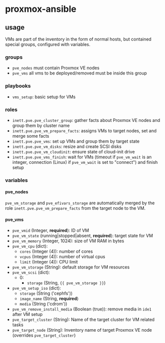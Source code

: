 # proxmox-ansible

## usage

VMs are part of the inventory in the form of normal hosts, but contained 
special groups, configured with variables.


### groups

* `pve_nodes` must contain Proxmox VE nodes
* `pve_vms` all vms to be deployed/removed must be inside this group

### playbooks

* `vms_setup`: basic setup for VMs

### roles

* `inett.pve.pve_cluster_group`: gather facts about Proxmox VE nodes and 
  group them by cluster name
* `inett.pve.pve_vm_prepare_facts`: assigns VMs to target nodes, set and merge 
  some facts
* `inett.pve.pve_vms`: set up VMs and group them by target state
* `inett.pve.pve_vm_disks`: resize and create SCSI disks
* `inett.pve.pve_vm_cloudinit`: ensure state of cloud-init drive
* `inett.pve.pve_vms_finish`: wait for VMs (timeout if `pve_vm_wait` is an 
  integer, connection (Linux) if `pve_vm_wait` is set to "connect") and 
  finish setup

### variables

#### pve_nodes

`pve_vm_storage` and `pve_efivars_storage` are automatically merged by the 
role `inett.pve.pve_vm_prepare_facts` from the target node to the VM.

#### pve_vms

* `pve_vmid` (Integer, **required**): ID of VM
* `pve_vm_state` (running|stopped|absent, **required**): target state for VM
* `pve_vm_memory` (Integer, 1024): size of VM RAM in bytes
* `pve_vm_cpu` (dict): 
  * `cores` (Integer (4)): number of cores
  * `vcpus` (Integer (4)): number of virtual cpus
  * `limit` (Integer (4)): CPU limit
* `pve_vm_storage` (String): default storage for VM resources
* `pve_vm_scsi` (dict):
  * 0:
    * `storage` (String, `{{ pve_vm_storage }}`)
* `pve_vm_setup_iso` (dict):
  * `storage` (String ('cephfs'))
  * `image_name` (String, **required**)
  * `media` (String ('cdrom'))
* `pve_vm_remove_install_media` (Boolean (true)): remove media in `ide1` 
  after VM setup  
* `pve_target_cluster` (String): Name of the target cluster for VM related tasks
* `pve_target_node` (String): Inventory name of target Proxmox VE node 
  (overrides `pve_target_cluster`)

